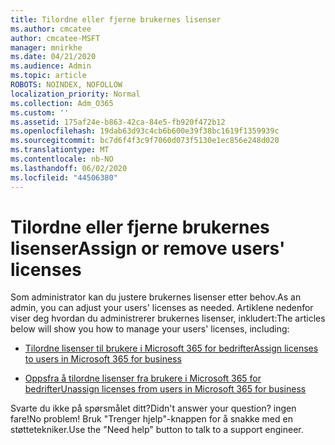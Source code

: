 ```yaml
---
title: Tilordne eller fjerne brukernes lisenser
ms.author: cmcatee
author: cmcatee-MSFT
manager: mnirkhe
ms.date: 04/21/2020
ms.audience: Admin
ms.topic: article
ROBOTS: NOINDEX, NOFOLLOW
localization_priority: Normal
ms.collection: Adm_O365
ms.custom: ''
ms.assetid: 175af24e-b863-42ca-84e5-fb920f472b12
ms.openlocfilehash: 19dab63d93c4cb6b600e39f38bc1619f1359939c
ms.sourcegitcommit: bc7d6f4f3c9f7060d073f5130e1ec856e248d020
ms.translationtype: MT
ms.contentlocale: nb-NO
ms.lasthandoff: 06/02/2020
ms.locfileid: "44506380"
---
```

# <a name="assign-or-remove-users-licenses"></a><span data-ttu-id="35fc3-102">Tilordne eller fjerne brukernes lisenser</span><span class="sxs-lookup"><span data-stu-id="35fc3-102">Assign or remove users' licenses</span></span>

<span data-ttu-id="35fc3-103">Som administrator kan du justere brukernes lisenser etter behov.</span><span class="sxs-lookup"><span data-stu-id="35fc3-103">As an admin, you can adjust your users' licenses as needed.</span></span> <span data-ttu-id="35fc3-104">Artiklene nedenfor viser deg hvordan du administrerer brukernes lisenser, inkludert:</span><span class="sxs-lookup"><span data-stu-id="35fc3-104">The articles below will show you how to manage your users' licenses, including:</span></span>
  
- [<span data-ttu-id="35fc3-105">Tilordne lisenser til brukere i Microsoft 365 for bedrifter</span><span class="sxs-lookup"><span data-stu-id="35fc3-105">Assign licenses to users in Microsoft 365 for business</span></span>](https://docs.microsoft.com/microsoft-365/admin/subscriptions-and-billing/assign-licenses-to-users)

- [<span data-ttu-id="35fc3-106">Oppsfra å tilordne lisenser fra brukere i Microsoft 365 for bedrifter</span><span class="sxs-lookup"><span data-stu-id="35fc3-106">Unassign licenses from users in Microsoft 365 for business</span></span>](https://docs.microsoft.com/microsoft-365/admin/subscriptions-and-billing/remove-licenses-from-users)

<span data-ttu-id="35fc3-107">Svarte du ikke på spørsmålet ditt?</span><span class="sxs-lookup"><span data-stu-id="35fc3-107">Didn't answer your question?</span></span> <span data-ttu-id="35fc3-108">ingen fare!</span><span class="sxs-lookup"><span data-stu-id="35fc3-108">No problem!</span></span> <span data-ttu-id="35fc3-109">Bruk "Trenger hjelp"-knappen for å snakke med en støttetekniker.</span><span class="sxs-lookup"><span data-stu-id="35fc3-109">Use the "Need help" button to talk to a support engineer.</span></span>